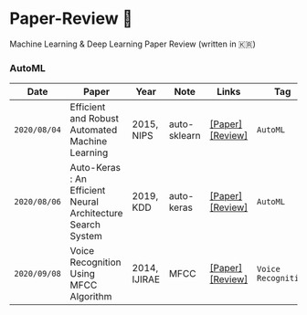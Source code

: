 # Paper-Review :pencil:
Machine Learning & Deep Learning Paper Review (written in :kr:)

### AutoML 
|Date|Paper|Year|Note|Links|Tag|
|------|---|---|---|---|---|
|`2020/08/04`|Efficient and Robust Automated Machine Learning|2015, NIPS|auto-sklearn|[[Paper]](https://papers.nips.cc/paper/5872-efficient-and-robust-automated-machine-learning)<br/>[[Review]](https://github.com/SoYoungCho/Paper-Review/blob/master/AutoML/Efficient%20and%20Robust%20Automated%20Machine%20Learning.md)|`AutoML`|
|`2020/08/06`|Auto-Keras : An Efficient Neural Architecture Search System|2019, KDD|auto-keras|[[Paper]](https://dl.acm.org/doi/abs/10.1145/3292500.3330648?casa_token=LddCjNEVzVoAAAAA%3AVZX74vr1IWjpIlcguvG3KtWNe4J3M0vPEykzmFOGIiVjNKdo1W-nYu6BkxOHV0pSZVj_Jkyg8jTn1g)<br/>[[Review]](https://github.com/SoYoungCho/Paper-Review/blob/master/AutoML/Auto-Keras%20:%20An%20Efficient%20Neural%20Architecture%20Search%20System.md)|`AutoML`|
|`2020/09/08`|Voice Recognition Using MFCC Algorithm|2014, IJIRAE|MFCC|[[Paper]](https://www.ijirae.com/volumes/vol1/issue10/27.NVEC10086.pdf)<br/>[[Review]](https://github.com/SoYoungCho/Paper-Review/blob/master/Speech%20Recognition/Voice%20Recognition%20Using%20MFCC%20Algorithm.md)|`Voice Recognition`|
